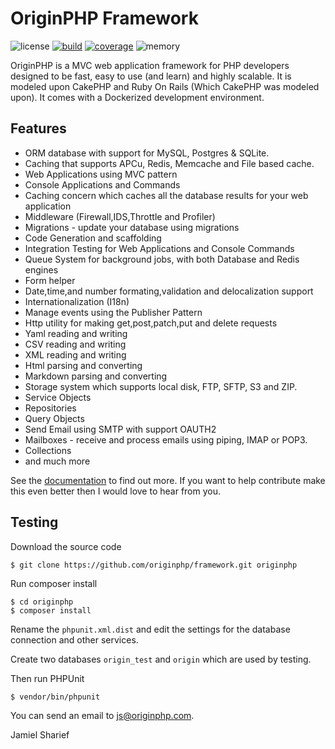 # OriginPHP Framework

![license](https://img.shields.io/badge/license-MIT-brightGreen.svg)
[![build](https://travis-ci.org/originphp/framework.svg?branch=master)](https://travis-ci.org/originphp/framework)
[![coverage](https://coveralls.io/repos/github/originphp/framework/badge.svg?branch=master)](https://coveralls.io/github/originphp/framework?branch=master)
![memory](https://img.shields.io/badge/memory-950KB-brightGeen.svg)

OriginPHP is a MVC web application framework for PHP developers designed to be fast, easy to use (and learn) and highly scalable. It is modeled upon CakePHP and Ruby On Rails (Which CakePHP was modeled upon). It comes with a Dockerized development environment.

## Features

- ORM database with support for MySQL, Postgres & SQLite.
- Caching that supports APCu, Redis, Memcache and File based cache. 
- Web Applications using MVC pattern
- Console Applications and Commands
- Caching concern which caches all the database results for your
web application
- Middleware (Firewall,IDS,Throttle and Profiler)
- Migrations - update your database using migrations
- Code Generation and scaffolding
- Integration Testing for Web Applications and Console Commands
- Queue System for background jobs, with both Database and Redis engines
- Form helper
- Date,time,and number formating,validation and delocalization support
- Internationalization (I18n)
- Manage events using the Publisher Pattern
- Http utility for making get,post,patch,put and delete requests
- Yaml reading and writing
- CSV reading and writing
- XML reading and writing
- Html parsing and converting
- Markdown parsing and converting
- Storage system which supports local disk, FTP, SFTP, S3 and ZIP.
- Service Objects
- Repositories
- Query Objects
- Send Email using SMTP with support OAUTH2
- Mailboxes - receive and process emails using piping, IMAP or POP3.
- Collections
- and much more

See the [documentation](https://www.originphp.com/docs/getting-started/) to find out more. If you want to help contribute make this even better then I would love to hear from you.

## Testing

Download the source code

```linux
$ git clone https://github.com/originphp/framework.git originphp
```

Run composer install

```linux
$ cd originphp
$ composer install
```

Rename the `phpunit.xml.dist` and edit the settings for the database connection and other services.

Create two databases `origin_test` and `origin` which are used by testing.

Then run PHPUnit

```linux
$ vendor/bin/phpunit
```

You can send an email to <js@originphp.com>.

Jamiel Sharief